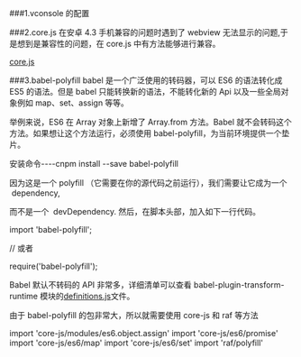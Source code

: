 ###1.vconsole 的配置

###2.core.js
在安卓 4.3 手机兼容的问题时遇到了 webview 无法显示的问题,于是想到是兼容性的问题，在 core.js 中有方法能够进行兼容。

[core.js](https://github.com/zloirock/core-js#readme)

###3.babel-polyfill
babel 是一个广泛使用的转码器，可以 ES6 的语法转化成 ES5 的语法。但是 babel 只能转换新的语法，不能转化新的 Api 以及一些全局对象例如 map、set、assign 等等。

举例来说，ES6 在 Array 对象上新增了 Array.from 方法。Babel 就不会转码这个方法。如果想让这个方法运行，必须使用 babel-polyfill，为当前环境提供一个垫片。

安装命令----cnpm install --save babel-polyfill

因为这是一个 polyfill （它需要在你的源代码之前运行），我们需要让它成为一个  dependency,

而不是一个  devDependency.
然后，在脚本头部，加入如下一行代码。

import 'babel-polyfill';

// 或者

require('babel-polyfill');

Babel 默认不转码的 API 非常多，详细清单可以查看 babel-plugin-transform-runtime 模块的[definitions.js](https://github.com/babel/babel/blob/master/packages/babel-plugin-transform-runtime/src/definitions.js)文件。

由于 babel-polyfill 的包非常大，所以就需要使用 core-js 和 raf 等方法

import 'core-js/modules/es6.object.assign'
import 'core-js/es6/promise'
import 'core-js/es6/map'
import 'core-js/es6/set'
import 'raf/polyfill'
